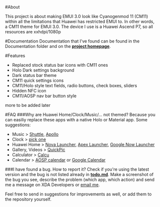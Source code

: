 #About

This project is about making EMUI 3.0 look like Cyanogenmod 11 (CM11) within all the limitations that Huawei has restricted EMUI to. In other words, a CM11 theme for EMUI 3.0. The device I use is a Huawei Ascend P7, so all resources are xxhdpi/1080p

#Documentation
Documentation that I've found can be found in the Documentation folder and on the <a style="font-weight:bold" href="https://fqdb.github.io/page/cm11_theme_for_huawei_emui_30.html">project homepage</a>.

#Features
* Replaced stock status bar icons with CM11 ones
* Holo Dark settings background
* Dark status bar theme
* CM11 quick settings icons
* CM11/Holo style text fields, radio buttons, check boxes, sliders
* Hidden NFC icon
* CM11/AOSP nav bar button style

more to be added later

#FAQ
###Why are Huawei Home/Clock/Music/... not themed?
Because you can easiliy replace these apps with a native Holo or Material app. Some suggestions:

* Music > [Shuttle](https://play.google.com/store/apps/details?id=another.music.player), [Apollo](https://f-droid.org/repository/browse/?fdfilter=apollo&fdid=com.andrew.apollo)
* Clock > [pick one](https://play.google.com/store/search?q=kitkat%20clock)
* Huawei Home > [Nova Launcher](https://play.google.com/store/apps/details?id=com.teslacoilsw.launcher), [Apex Launcher](https://play.google.com/store/apps/details?id=com.teslacoilsw.launcher), [Google Now Launcher](https://play.google.com/store/apps/details?id=com.google.android.launcher)
* Gallery, Videos > [QuickPic](https://play.google.com/store/apps/details?id=com.alensw.PicFolder)
* Calculator > [Calcu](https://play.google.com/store/apps/details?id=com.candl.athena)
* Calendar > [AOSP calendar](https://f-droid.org/repository/browse/?fdfilter=calendar&fdid=org.sufficientlysecure.standalonecalendar) or [Google Calendar](https://play.google.com/store/apps/details?id=com.google.android.calendar)


###I have found a bug. How to report it?
Check if you're using the latest version and the bug is not listed already in [**todo.md**](https://github.com/fqdb/CM11_theme/blob/master/todo.md). Make a screenshot of the bug you see, describe the problem (which app, which action) and send me a message on XDA Developers or [email me](sdk16420@gmail.com).

Feel free to send in suggestions for improvements as well, or add them to the repository yourself.